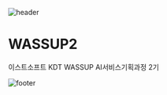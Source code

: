 ![header](https://capsule-render.vercel.app/api?type=waving&color=auto&height=250&section=header&text=Yehyung%20Lee&fontSize=50&fontcolor=#ece6cc)

# WASSUP2
이스트소프트 KDT WASSUP AI서비스기획과정 2기

![footer](https://capsule-render.vercel.app/api?type=waving&color=auto&height=250&section=footer&fontSize=30&fontcolor=#ece6cc)
